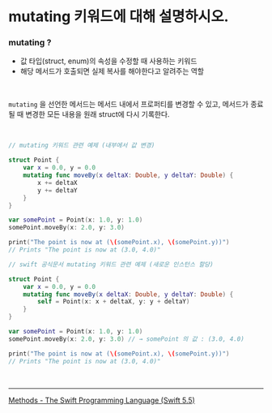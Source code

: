 # mutating 키워드에 대해 설명하시오.

### mutating ?

- 값 타입(struct, enum)의 속성을 수정할 때 사용하는 키워드
- 해당 메서드가 호출되면 실제 복사를 해야한다고 알려주는 역할

<br>

`mutating` 을 선언한 메서드는 메서드 내에서 프로퍼티를 변경할 수 있고, 메서드가 종료될 때 변경한 모든 내용을 원래 struct에 다시 기록한다.

<br>

```swift
// mutating 키워드 관련 예제 (내부에서 값 변경)

struct Point {
    var x = 0.0, y = 0.0
    mutating func moveBy(x deltaX: Double, y deltaY: Double) {
        x += deltaX
        y += deltaY
    }
}

var somePoint = Point(x: 1.0, y: 1.0)
somePoint.moveBy(x: 2.0, y: 3.0)

print("The point is now at (\(somePoint.x), \(somePoint.y))")
// Prints "The point is now at (3.0, 4.0)"
```

```swift
// swift 공식문서 mutating 키워드 관련 예제 (새로운 인스턴스 할당)

struct Point {
    var x = 0.0, y = 0.0
    mutating func moveBy(x deltaX: Double, y deltaY: Double) {
        self = Point(x: x + deltaX, y: y + deltaY)
    }
}

var somePoint = Point(x: 1.0, y: 1.0)
somePoint.moveBy(x: 2.0, y: 3.0) // → somePoint 의 값 : (3.0, 4.0)

print("The point is now at (\(somePoint.x), \(somePoint.y))")
// Prints "The point is now at (3.0, 4.0)"
```

<br>


---

[Methods - The Swift Programming Language (Swift 5.5)](https://docs.swift.org/swift-book/LanguageGuide/Methods.html)
